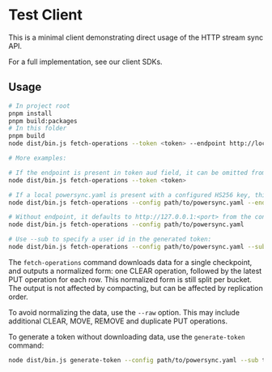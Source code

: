 # Test Client

This is a minimal client demonstrating direct usage of the HTTP stream sync API.

For a full implementation, see our client SDKs.

## Usage

```sh
# In project root
pnpm install
pnpm build:packages
# In this folder
pnpm build
node dist/bin.js fetch-operations --token <token> --endpoint http://localhost:8080

# More examples:

# If the endpoint is present in token aud field, it can be omitted from args:
node dist/bin.js fetch-operations --token <token>

# If a local powersync.yaml is present with a configured HS256 key, this can be used:
node dist/bin.js fetch-operations --config path/to/powersync.yaml --endpoint http://localhost:8080

# Without endpoint, it defaults to http://127.0.0.1:<port> from the config:
node dist/bin.js fetch-operations --config path/to/powersync.yaml

# Use --sub to specify a user id in the generated token:
node dist/bin.js fetch-operations --config path/to/powersync.yaml --sub test-user
```

The `fetch-operations` command downloads data for a single checkpoint, and outputs a normalized form: one CLEAR operation, followed by the latest PUT operation for each row. This normalized form is still split per bucket. The output is not affected by compacting, but can be affected by replication order.

To avoid normalizing the data, use the `--raw` option. This may include additional CLEAR, MOVE, REMOVE and duplicate PUT operations.

To generate a token without downloading data, use the `generate-token` command:

```sh
node dist/bin.js generate-token --config path/to/powersync.yaml --sub test-user
```
